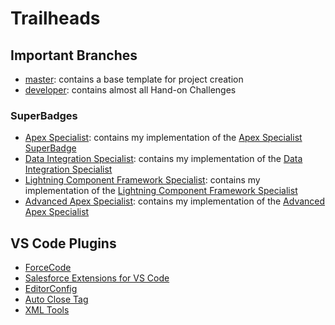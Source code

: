 # Trailheads

## Important Branches

+ [master](https://github.com/mnunezdm/salesforce_trailhead/tree/master): contains a base template for project creation
+ [developer](https://github.com/mnunezdm/salesforce_trailhead/tree/developer): contains almost all Hand-on Challenges

### SuperBadges

+ [Apex Specialist](https://github.com/mnunezdm/salesforce_trailhead/tree/superbadge/apexspecialist): contains my implementation of the [Apex Specialist SuperBadge](https://trailhead.salesforce.com/en/content/learn/superbadges/superbadge_apex)
+ [Data Integration Specialist](https://github.com/mnunezdm/salesforce_trailhead/tree/superbadge/integrationspecialist): contains my implementation of the [Data Integration Specialist](https://trailhead.salesforce.com/en/content/learn/superbadges/superbadge_integration)
+ [Lightning Component Framework Specialist](https://github.com/mnunezdm/salesforce_trailhead/tree/superbadge/lightningspecialist): contains my implementation of the [Lightning Component Framework Specialist](https://trailhead.salesforce.com/en/content/learn/superbadges/superbadge_lcf)
+ [Advanced Apex Specialist](https://github.com/mnunezdm/salesforce_trailhead/tree/superbadge/advancedapexspecialist): contains my implementation of the [Advanced Apex Specialist](https://trailhead.salesforce.com/en/content/learn/superbadges/superbadge_aap)

## VS Code Plugins

+ [ForceCode](https://github.com/daishi4u/ForceCode)
+ [Salesforce Extensions for VS Code](https://marketplace.visualstudio.com/items?itemName=salesforce.salesforcedx-vscode)
+ [EditorConfig](https://marketplace.visualstudio.com/items?itemName=EditorConfig.EditorConfig)
+ [Auto Close Tag](https://marketplace.visualstudio.com/items?itemName=formulahendry.auto-close-tag)
+ [XML Tools](https://marketplace.visualstudio.com/items?itemName=DotJoshJohnson.xml)
